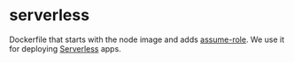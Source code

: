 # serverless

Dockerfile that starts with the node image and adds [assume-role](https://github.com/remind101/assume-role). We use it for deploying [Serverless](https://github.com/serverless/serverless) apps.